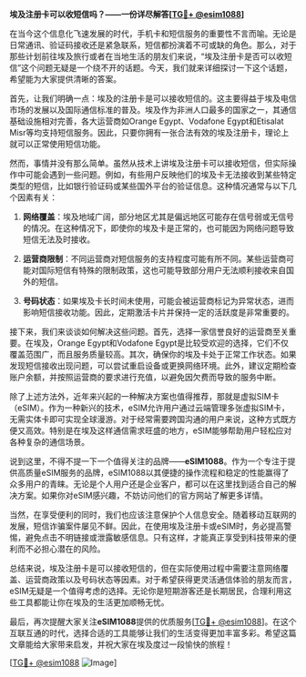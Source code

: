 **埃及注册卡可以收短信吗？——一份详尽解答[[TG💪+ @esim1088](https://t.me/s/esim1088)]**

在当今这个信息化飞速发展的时代，手机卡和短信服务的重要性不言而喻。无论是日常通讯、验证码接收还是紧急联系，短信都扮演着不可或缺的角色。那么，对于那些计划前往埃及旅行或者在当地生活的朋友们来说，“埃及注册卡是否可以收短信”这个问题无疑是一个绕不开的话题。今天，我们就来详细探讨一下这个话题，希望能为大家提供清晰的答案。

首先，让我们明确一点：埃及的注册卡是可以接收短信的。这主要得益于埃及电信市场的发展以及国际通信标准的普及。埃及作为非洲人口最多的国家之一，其通信基础设施相对完善，各大运营商如Orange Egypt、Vodafone Egypt和Etisalat Misr等均支持短信服务。因此，只要你拥有一张合法有效的埃及注册卡，理论上就可以正常使用短信功能。

然而，事情并没有那么简单。虽然从技术上讲埃及注册卡可以接收短信，但实际操作中可能会遇到一些问题。例如，有些用户反映他们的埃及卡无法接收到某些特定类型的短信，比如银行验证码或某些国外平台的验证信息。这种情况通常与以下几个因素有关：

1. **网络覆盖**：埃及地域广阔，部分地区尤其是偏远地区可能存在信号弱或无信号的情况。在这种情况下，即使你的埃及卡是正常的，也可能因为网络问题导致短信无法及时接收。
   
2. **运营商限制**：不同运营商对短信服务的支持程度可能有所不同。某些运营商可能对国际短信有特殊的限制政策，这也可能导致部分用户无法顺利接收来自国外的短信。

3. **号码状态**：如果埃及卡长时间未使用，可能会被运营商标记为异常状态，进而影响短信接收功能。因此，定期激活卡片并保持一定的活跃度是非常重要的。

接下来，我们来谈谈如何解决这些问题。首先，选择一家信誉良好的运营商至关重要。在埃及，Orange Egypt和Vodafone Egypt是比较受欢迎的选择，它们不仅覆盖范围广，而且服务质量较高。其次，确保你的埃及卡处于正常工作状态。如果发现短信接收出现问题，可以尝试重启设备或更换网络环境。此外，建议定期检查账户余额，并按照运营商的要求进行充值，以避免因欠费而导致的服务中断。

除了上述方法外，近年来兴起的一种解决方案也值得推荐，那就是虚拟SIM卡（eSIM）。作为一种新兴的技术，eSIM允许用户通过云端管理多张虚拟SIM卡，无需实体卡即可实现全球漫游。对于经常需要跨国沟通的用户来说，这种方式既方便又高效。特别是在埃及这样通信需求旺盛的地方，eSIM能够帮助用户轻松应对各种复杂的通信场景。

说到这里，不得不提一下一个值得关注的品牌——**eSIM1088**。作为一个专注于提供高质量eSIM服务的品牌，eSIM1088以其便捷的操作流程和稳定的性能赢得了众多用户的青睐。无论是个人用户还是企业客户，都可以在这里找到适合自己的解决方案。如果你对eSIM感兴趣，不妨访问他们的官方网站了解更多详情。

当然，在享受便利的同时，我们也应该注意保护个人信息安全。随着移动互联网的发展，短信诈骗案件屡见不鲜。因此，在使用埃及注册卡或eSIM时，务必提高警惕，避免点击不明链接或泄露敏感信息。只有这样，才能真正享受到科技带来的便利而不必担心潜在的风险。

总结来说，埃及注册卡是可以接收短信的，但在实际使用过程中需要注意网络覆盖、运营商政策以及号码状态等因素。对于希望获得更灵活通信体验的朋友而言，eSIM无疑是一个值得考虑的选择。无论你是短期游客还是长期居民，合理利用这些工具都能让你在埃及的生活更加顺畅无忧。

最后，再次提醒大家关注**eSIM1088**提供的优质服务[[TG💪+ @esim1088](https://t.me/s/esim1088)]。在这个互联互通的时代，选择合适的工具能够让我们的生活变得更加丰富多彩。希望这篇文章能给大家带来启发，并祝大家在埃及度过一段愉快的旅程！

[[TG💪+ @esim1088](https://t.me/s/esim1088) ![Image](https://i.postimg.cc/4NQfJmqS/Snipaste-2025-05-13-00-14-12.png)]